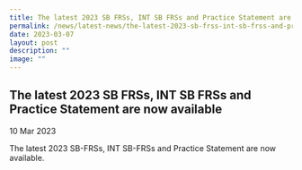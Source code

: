 ```yaml
---
title: The latest 2023 SB FRSs, INT SB FRSs and Practice Statement are now available
permalink: /news/latest-news/the-latest-2023-sb-frss-int-sb-frss-and-practice-statement-are-now-available/
date: 2023-03-07
layout: post
description: ""
image: ""
---
```

The latest 2023 SB FRSs, INT SB FRSs and Practice Statement are now available
--------------------------------------------------------------------------------------------------------------------

10 Mar 2023


The latest 2023 SB-FRSs, INT SB-FRSs and Practice Statement are now available.
